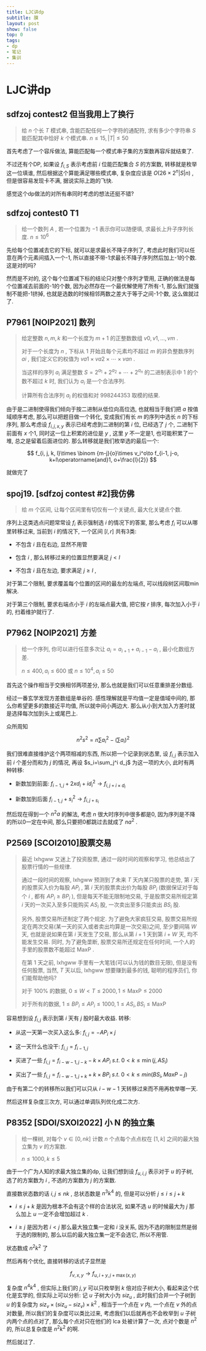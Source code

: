 ```yaml
---
title: LJC讲dp
subtitle: 膜
layout: post
show: false
top: 0
tags: 
- dp
- 笔记
- 集训
---
```


# LJC讲dp

## sdfzoj contest2 但当我用上了换行

>  给 $n$ 个长 $T$ 模式串, 含能匹配任何一个字符的通配符, 求有多少个字符串 $S$ 能匹配其中恰好 $k$ 个模式串. $n\le15, \vert T \vert \le50$ 

首先考虑了一个容斥做法, 算能匹配每一个模式串子集的方案数再容斥就结束了.

不过还有个DP, 如果设 $f_{i, S}$ 表示考虑前 $i$ 位能匹配集合 $S$ 的方案数, 转移就是枚举这一位填谁, 然后根据这个算能满足哪些模式串, 复杂度应该是 $O(26\times2^n  \vert S \vert n)$ , 但是很容易发现卡不满, 据说实际上跑的飞快.

感觉这个dp做法的对所有串同时考虑的想法还挺不错?

## sdfzoj contest0 T1

> 给一个数列 $A$ , 若一个位置为 $-1$ 表示你可以随便填, 求最长上升子序列长度. $n\le 10^6$ 

先给每个位置减去它的下标, 就可以是求最长不降子序列了, 考虑此时我们可以任意在两个元素间插入一个-1, 所以直接不带-1求最长不降子序列然后加上-1的个数. 这是对的吗?

然而是不对的, 这个每个位置减下标的结论只对整个序列才管用, 正确的做法是每个位置减去前面的-1的个数, 因为必然存在一个最优解使用了所有-1, 那么我们就强制不能把-1挤掉, 也就是选数的时候相邻两数之差大于等于之间-1个数, 这么做就过了.        

## P7961 [NOIP2021] 数列

> 给定整数 $n, m, k$ 和一个长度为 $m+1$ 的正整数数组 $v0, v1, …, vm$ .
> 
> 对于一个长度为 $n$ , 下标从 $1$ 开始且每个元素均不超过 $m$ 的非负整数序列 ${ai}$ , 我们定义它的权值为 $va1 \times va2 \times ⋯ \times van$ .
> 
> 当这样的序列 ${a_i}$ 满足整数 $S=2^{a_1}+2^{a_2}+⋯+2^{a_n}$ 的二进制表示中 1 的个数不超过 $k$ 时, 我们认为 ${a_i}$ 是一个合法序列.
> 
> 计算所有合法序列 ${a_i}$ 的权值和对 $998244353$ 取模的结果.

由于是二进制使得我们倾向于按二进制从低位向高位选, 也就相当于我们把 $a$ 按值域顺序考虑, 那么可以把题目做一个转化, 变成我们有长 $m$ 的序列中选长 $n$ 的下标序列, 那么考虑设 $f_{i, j, x, y}$ 表示已经考虑到二进制的第 $i$ 位, 已经选了 $j$ 个, 二进制下前面有 $x$ 个1, 同时这一位上积累的进位是 $y$ , 这里 $y$ 不一定是1, 也可能积累了一堆, 总之是留着后面进位的. 那么转移就是我们枚举选的最后一个:

$$
f_{i, j, k, l}\times \binom {m-j}{o}\times v_i^o\to f_{i-1, j-o, k+l\operatorname{and}1, o+\frac{l}{2}}
$$ 

就做完了

## spoj19. [sdfzoj contest #2]我仿佛

> 给 $m$ 个区间, 让每个区间里有切仅有一个关键点, 最大化关键点个数.

序列上这类选点问题常常设 $f_i$ 表示强制选 $i$ 的情况下的答案, 那么考虑 $f_i$ 可以从哪里转移过来, 当前到 $i$ 的情况下, 一个区间 $[l, r]$ 共有3类:

- 不包含 $i$ 且在右边, 显然不用管

- 包含 $i$ , 那么转移过来的位置显然要满足 $j<l$ 

- 不包含 $i$ 且在左边, 要求满足 $j\ge l$ ,

对于第二个限制, 要求覆盖每个位置的区间的最左的左端点, 可以线段树区间取min解决.

对于第三个限制, 要求右端点小于 $i$ 的左端点最大值, 把它按 $r$ 排序, 每次加入小于 $i$ 的, 扫着维护就行了.

## P7962 [NOIP2021] 方差

> 给一个序列, 你可以进行任意多次让 $a_i=a_{i+1}+a_{i-1}-a_i$ , 最小化数组方差.
> 
> $n\le 400, a_i\le 600$ 或 $n\le 10^4, a_i\le 50$ 

首先这个操作相当于交换相邻两项差分, 那么也就是我们可以任意重排差分数组.

经过一番玄学发现方差数组是单谷的. 感性理解就是平均值一定是值域中间的, 那么你希望更多的数接近平均值, 所以就中间小两边大. 那么从小到大加入方差时就是选择每次加到头上或尾巴上.

众所周知

$$
n^2s^2=
n\sum a_i^2-(\sum a_i)^2
$$ 

我们很难直接维护这个两项相减的东西, 所以把一个记录到状态里, 设 $f_{i, j}$ 表示加入前 $i$ 个差分而和为 $j$ 的情况, 再设 $s_i=\sum_j^i d_j$ 为这一项的大小, 此时有两种转移:

- 新数加到前面: $f_{i-1, j}+2xd_i+id_i^2\to f_{i, j+i\times d_i}$ 

- 新数加到后面 $f_{i-1, j}+s_i^2\to f_{i, j+s_i}$ 

然后现在得到一个 $n^2a$ 的解法, 考虑 $n$ 很大时序列中很多都是0, 因为序列是不降的所以0一定在中间, 那么只要把0都跳过去就成了 $na^2$ .

## P2569 [SCOI2010]股票交易

> 最近 $\text{lxhgww}$ 又迷上了投资股票, 通过一段时间的观察和学习, 他总结出了股票行情的一些规律.
> 
> 通过一段时间的观察, $\text{lxhgww}$ 预测到了未来 $T$ 天内某只股票的走势, 第 $i$ 天的股票买入价为每股 $AP_i$ , 第 $i$ 天的股票卖出价为每股 $BP_i$ (数据保证对于每个 $i$ , 都有 $AP_i \geq BP_i$ ), 但是每天不能无限制地交易, 于是股票交易所规定第 $i$ 天的一次买入至多只能购买 $AS_i$ 股, 一次卖出至多只能卖出 $BS_i$ 股.
> 
> 另外, 股票交易所还制定了两个规定. 为了避免大家疯狂交易, 股票交易所规定在两次交易(某一天的买入或者卖出均算是一次交易)之间, 至少要间隔 $W$ 天, 也就是说如果在第 $i$ 天发生了交易, 那么从第 $i+1$ 天到第 $i+W$ 天, 均不能发生交易. 同时, 为了避免垄断, 股票交易所还规定在任何时间, 一个人的手里的股票数不能超过 $\text{MaxP}$ .
> 
> 在第 $1$ 天之前, $\text{lxhgww}$ 手里有一大笔钱(可以认为钱的数目无限), 但是没有任何股票, 当然, $T$ 天以后, $\text{lxhgww}$ 想要赚到最多的钱, 聪明的程序员们, 你们能帮助他吗?
> 
> 对于 $100\%$ 的数据, $0\leq W<T\leq 2000, 1\leq\text{MaxP}\leq2000$ 
> 
> 对于所有的数据, $1\leq BP_i\leq AP_i\leq 1000, 1\leq AS_i, BS_i\leq\text{MaxP}$ 

容易想到设 $f_{i, j}$ 表示到第 $i$ 天有 $j$ 股时最大收益. 转移:

- 从这一天第一次买入这么多: $f_{i, j}=-AP_i\times j$ 

- 这一天什么也没干: $f_{i, j}=f_{i-1, j}$ 

- 买进了一些 $f_{i, j}=f_{i-w-1, j-k}-k\times AP_i\ s. t. \ 0<k\le \min(j, AS_i)$ 

- 买出了一些 $f_{i, j}=f_{i-w-1, j+k}+k\times BP_i\ s. t. \ 0<k\le min(BS_i, MaxP-j)$ 

由于有第二个的转移所以我们可以只从 $i-w-1$ 天转移过来而不用再枚举哪一天.

然后这样复杂度三次方, 可以通过单调队列优化成二次方.

## P8352 [SDOI/SXOI2022] 小 N 的独立集

> 给一棵树, 对每个 $v\in [0, nk]$ 计数 $n$ 个点每个点点权在 $[1, k]$ 之间的最大独立集为 $v$ 的方案数.
> 
> $n\le 1000, k\le 5$ 

由于一个广为人知的求最大独立集的dp, 让我们想到设 $f_{u, i, j}$ 表示对于 $u$ 的子树, 选了的方案数为 $i$ , 不选的方案数为 $j$ 的方案数.

直接数状态数的话 $i, j\le nk$ , 总状态数是 $n^3k^4$ 的, 但是可以分析 $j\le i\le j+k$ 

- $i\le j+k$ 是因为根本不会有这个样的合法状况, 如果不选 $u$ 的时候最大为 $j$ 那么加上 $u$ 一定不会增加超过 $k$ .

- $i\ge j$ 是因为若 $i< j$ 那么最大独立集一定和 $i$ 没关系, 因为不选的限制显然是弱于选的限制的, 那么以后的最大独立集一定不会选它, 所以不用管.

状态数成 $n^2k^2$ 了

然后再有个优化, 直接转移的话式子显然是

$$
f_{v, x, y}\to f_{u, i+y, j+\max(x, y)}
$$ 

复杂度 $n^4k^4$ , 但实际上我们的 $j, y$ 可以只枚举到 $k$ 倍对应子树大小, 看起来这个优化是玄学的, 但实际上可以分析: 记 $u$ 子树大小为 $siz_u$ , 此时我们合并一个子树到 $u$ 的复杂度为 $siz_v\times(siz_u-siz_v)\times k^2$ , 相当于一个点在 $v$ 内, 一个点在 $v$ 外的点对数量, 所以我们的复杂度可以类比过来, 考虑我们以后就再也不会枚举到 $u$ 子树内两个点的点对了, 那么每个点对只在他们的 lca 处被计算了一次, 点对个数是 $n^2$ 的, 所以总复杂度是 $n^2k^2$ 的啊.

然后就过了.